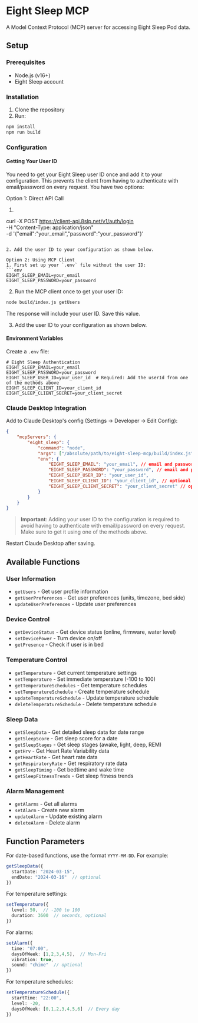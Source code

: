# Eight Sleep MCP

A Model Context Protocol (MCP) server for accessing Eight Sleep Pod data.

## Setup

### Prerequisites
- Node.js (v16+)
- Eight Sleep account

### Installation
1. Clone the repository
2. Run:
```bash
npm install
npm run build
```

### Configuration

#### Getting Your User ID
You need to get your Eight Sleep user ID once and add it to your configuration. This prevents the client from having to authenticate with email/password on every request. You have two options:

Option 1: Direct API Call
1. ```bash
curl -X POST https://client-api.8slp.net/v1/auth/login \
  -H "Content-Type: application/json" \
  -d '{"email":"your_email","password":"your_password"}'
```

2. Add the user ID to your configuration as shown below.

Option 2: Using MCP Client
1. First set up your `.env` file without the user ID:
```env
EIGHT_SLEEP_EMAIL=your_email
EIGHT_SLEEP_PASSWORD=your_password
```

2. Run the MCP client once to get your user ID:
```bash
node build/index.js getUsers
```
The response will include your user ID. Save this value.

3. Add the user ID to your configuration as shown below.

#### Environment Variables
Create a `.env` file:

```env
# Eight Sleep Authentication
EIGHT_SLEEP_EMAIL=your_email
EIGHT_SLEEP_PASSWORD=your_password
EIGHT_SLEEP_USER_ID=your_user_id  # Required: Add the userId from one of the methods above
EIGHT_SLEEP_CLIENT_ID=your_client_id
EIGHT_SLEEP_CLIENT_SECRET=your_client_secret
```

### Claude Desktop Integration
Add to Claude Desktop's config (Settings → Developer → Edit Config):

```json
{
    "mcpServers": {
        "eight_sleep": {
            "command": "node",
            "args": ["/absolute/path/to/eight-sleep-mcp/build/index.js"],
            "env": {
                "EIGHT_SLEEP_EMAIL": "your_email", // email and password not required once you have userid
                "EIGHT_SLEEP_PASSWORD": "your_password", // email and password not required once you have userid
                "EIGHT_SLEEP_USER_ID": "your_user_id",
                "EIGHT_SLEEP_CLIENT_ID": "your_client_id", // optional
                "EIGHT_SLEEP_CLIENT_SECRET": "your_client_secret" // optional
            }
        }
    }
}
```

> **Important**: Adding your user ID to the configuration is required to avoid having to authenticate with email/password on every request. Make sure to get it using one of the methods above.

Restart Claude Desktop after saving.

## Available Functions

### User Information
- `getUsers` - Get user profile information
- `getUserPreferences` - Get user preferences (units, timezone, bed side)
- `updateUserPreferences` - Update user preferences

### Device Control
- `getDeviceStatus` - Get device status (online, firmware, water level)
- `setDevicePower` - Turn device on/off
- `getPresence` - Check if user is in bed

### Temperature Control
- `getTemperature` - Get current temperature settings
- `setTemperature` - Set immediate temperature (-100 to 100)
- `getTemperatureSchedules` - Get temperature schedules
- `setTemperatureSchedule` - Create temperature schedule
- `updateTemperatureSchedule` - Update temperature schedule
- `deleteTemperatureSchedule` - Delete temperature schedule

### Sleep Data
- `getSleepData` - Get detailed sleep data for date range
- `getSleepScore` - Get sleep score for a date
- `getSleepStages` - Get sleep stages (awake, light, deep, REM)
- `getHrv` - Get Heart Rate Variability data
- `getHeartRate` - Get heart rate data
- `getRespiratoryRate` - Get respiratory rate data
- `getSleepTiming` - Get bedtime and wake time
- `getSleepFitnessTrends` - Get sleep fitness trends

### Alarm Management
- `getAlarms` - Get all alarms
- `setAlarm` - Create new alarm
- `updateAlarm` - Update existing alarm
- `deleteAlarm` - Delete alarm

## Function Parameters

For date-based functions, use the format `YYYY-MM-DD`. For example:
```typescript
getSleepData({
  startDate: "2024-03-15",
  endDate: "2024-03-16"  // optional
})
```

For temperature settings:
```typescript
setTemperature({
  level: 50,  // -100 to 100
  duration: 3600  // seconds, optional
})
```

For alarms:
```typescript
setAlarm({
  time: "07:00",
  daysOfWeek: [1,2,3,4,5],  // Mon-Fri
  vibration: true,
  sound: "chime"  // optional
})
```

For temperature schedules:
```typescript
setTemperatureSchedule({
  startTime: "22:00",
  level: -20,
  daysOfWeek: [0,1,2,3,4,5,6]  // Every day
})
```
